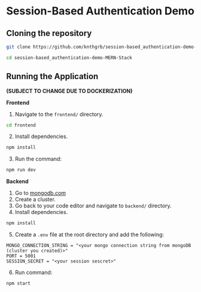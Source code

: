 # Session-Based Authentication Demo

## Cloning the repository

```bash
git clone https://github.com/knthgrb/session-based_authentication-demo-MERN-Stack.git

cd session-based_authentication-demo-MERN-Stack

```

## Running the Application

**(SUBJECT TO CHANGE DUE TO DOCKERIZATION)**

**Frontend**

1. Navigate to the `frontend/` directory.

```bash
cd frontend
```

2. Install dependencies.

```bash
npm install
```

3. Run the command:

```bash
npm run dev
```

**Backend**

1. Go to [mongodb.com](URL)
2. Create a cluster.
3. Go back to your code editor and navigate to `backend/` directory.
4. Install dependencies.

```bash
npm install
```

5. Create a `.env` file at the root directory and add the following:

```env
MONGO_CONNECTION_STRING = "<your mongo connection string from mongoDB (cluster you created)>"
PORT = 5001
SESSION_SECRET = "<your session sescret>"
```

6. Run command:

```bash
npm start
```
